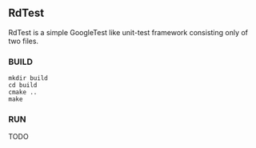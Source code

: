 ## RdTest ##
RdTest is a simple GoogleTest like unit-test framework consisting only of two files.

### BUILD ###
    mkdir build
    cd build
    cmake ..
    make

### RUN ###
TODO


